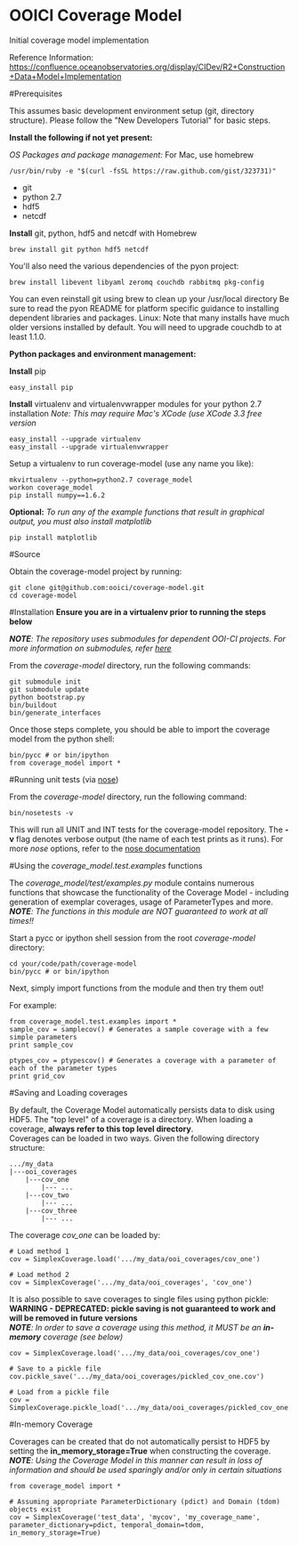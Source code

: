OOICI Coverage Model
==============

Initial coverage model implementation

Reference Information: https://confluence.oceanobservatories.org/display/CIDev/R2+Construction+Data+Model+Implementation


#Prerequisites

This assumes basic development environment setup (git, directory structure). Please follow the
"New Developers Tutorial" for basic steps.


**Install the following if not yet present:**

*OS Packages and package management:*
For Mac, use homebrew

    /usr/bin/ruby -e "$(curl -fsSL https://raw.github.com/gist/323731)"

  * git
  * python 2.7
  * hdf5
  * netcdf


**Install** git, python, hdf5 and netcdf with Homebrew
    
    brew install git python hdf5 netcdf
    
You'll also need the various dependencies of the pyon project:

    brew install libevent libyaml zeromq couchdb rabbitmq pkg-config

You can even reinstall git using brew to clean up your /usr/local directory
Be sure to read the pyon README for platform specific guidance to installing
dependent libraries and packages.
Linux: Note that many installs have much older versions installed by default.
You will need to upgrade couchdb to at least 1.1.0.

**Python packages and environment management:**

**Install** pip

    easy_install pip

**Install** virtualenv and virtualenvwrapper modules for your python 2.7 installation
*Note: This may require Mac's XCode (use XCode 3.3 free version*

    easy_install --upgrade virtualenv
    easy_install --upgrade virtualenvwrapper


Setup a virtualenv to run coverage-model (use any name you like):

    mkvirtualenv --python=python2.7 coverage_model
    workon coverage_model
    pip install numpy==1.6.2

**Optional:** *To run any of the example functions that result in graphical output, you must also install matplotlib*

    pip install matplotlib

#Source

Obtain the coverage-model project by running:  

    git clone git@github.com:ooici/coverage-model.git
    cd coverage-model

#Installation
**Ensure you are in a virtualenv prior to running the steps below**

***NOTE**: The repository uses submodules for dependent OOI-CI projects.  For more information on submodules, refer [here](http://git-scm.com/book/en/Git-Tools-Submodules)*

From the *coverage-model* directory, run the following commands:

    git submodule init
    git submodule update
    python bootstrap.py
    bin/buildout
    bin/generate_interfaces

Once those steps complete, you should be able to import the coverage model from the python shell:

    bin/pycc # or bin/ipython
    from coverage_model import *

#Running unit tests (via [nose](https://nose.readthedocs.org/en/latest/))

From the *coverage-model* directory, run the following command:

    bin/nosetests -v

This will run all UNIT and INT tests for the coverage-model repository.  The **-v** flag denotes verbose output (the name of each test prints as it runs).  For more *nose* options, refer to the [nose documentation](https://nose.readthedocs.org/en/latest/man.html)

#Using the *coverage_model.test.examples* functions

The *coverage_model/test/examples.py* module contains numerous functions that showcase the functionality of the Coverage Model - including generation of exemplar coverages, usage of ParameterTypes and more.  
***NOTE**:  The functions in this module are NOT guaranteed to work at all times!!*

Start a pycc or ipython shell session from the root *coverage-model* directory:

    cd your/code/path/coverage-model
    bin/pycc # or bin/ipython

Next, simply import functions from the module and then try them out!

For example:

    from coverage_model.test.examples import *
    sample_cov = samplecov() # Generates a sample coverage with a few simple parameters
    print sample_cov
   
    ptypes_cov = ptypescov() # Generates a coverage with a parameter of each of the parameter types
    print grid_cov
    
#Saving and Loading coverages

By default, the Coverage Model automatically persists data to disk using HDF5.  The "top level" of a coverage is a directory.  When loading a coverage, **always refer to this top level directory**.  
Coverages can be loaded in two ways.  Given the following directory structure:

    .../my_data
    |---ooi_coverages
        |---cov_one
            |--- ...
        |---cov_two
            |--- ...
        |---cov_three
            |--- ...

The coverage *cov_one* can be loaded by:    

    # Load method 1
    cov = SimplexCoverage.load('.../my_data/ooi_coverages/cov_one')

    # Load method 2
    cov = SimplexCoverage('.../my_data/ooi_coverages', 'cov_one')

It is also possible to save coverages to single files using python pickle:  
**WARNING - DEPRECATED: pickle saving is not guaranteed to work and will be removed in future versions**  
***NOTE**: In order to save a coverage using this method, it MUST be an **in-memory** coverage (see below)*

    cov = SimplexCoverage.load('.../my_data/ooi_coverages/cov_one')

    # Save to a pickle file
    cov.pickle_save('.../my_data/ooi_coverages/pickled_cov_one.cov')

    # Load from a pickle file
    cov = SimplexCoverage.pickle_load('.../my_data/ooi_coverages/pickled_cov_one.cov')


#In-memory Coverage

Coverages can be created that do not automatically persist to HDF5 by setting the **in\_memory\_storage=True** when constructing the coverage.  
***NOTE**: Using the Coverage Model in this manner can result in loss of information and should be used sparingly and/or only in certain situations*

    from coverage_model import *
    
    # Assuming appropriate ParameterDictionary (pdict) and Domain (tdom) objects exist
    cov = SimplexCoverage('test_data', 'mycov', 'my_coverage_name', parameter_dictionary=pdict, temporal_domain=tdom, in_memory_storage=True)
